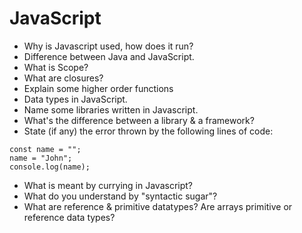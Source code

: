 # JavaScript

* Why is Javascript used, how does it run?
* Difference between Java and JavaScript.
* What is Scope?
* What are closures?
* Explain some higher order functions
* Data types in JavaScript.
* Name some libraries written in Javascript.
* What's the difference between a library & a framework?
* State (if any) the error thrown by the following lines of code:
```
const name = "";
name = "John";
console.log(name);
```
* What is meant by currying in Javascript?
* What do you understand by "syntactic sugar"?
* What are reference & primitive datatypes? Are arrays primitive or reference data types?
